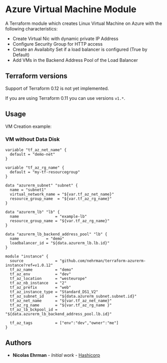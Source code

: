 # Azure Virtual Machine Module

A Terraform module which creates Linux Virtual Machine on Azure with the following characteristics:
- Create Virtual Nic with dynamic private IP Address
- Configure Security Group for HTTP access
- Create an Availabity Set if a load balancer is configured (True by Default)
- Add VMs in the Backend Address Pool of the Load Balancer

## Terraform versions

Support of Terraform 0.12 is not yet implemented.

If you are using Terraform 0.11 you can use versions `v1.*`.

## Usage

VM Creation example: 

### VM without Data Disk 

```hcl
variable "tf_az_net_name" {
  default = "demo-net"
}

variable "tf_az_rg_name" {
  default = "my-tf-resourcegroup"
}

data "azurerm_subnet" "subnet" {
  name = "subnet1"
  virtual_network_name = "${var.tf_az_net_name}"
  resource_group_name  = "${var.tf_az_rg_name}"
}

data "azurerm_lb" "lb" {
  name                = "example-lb"
  resource_group_name = "${var.tf_az_rg_name}"
}

data "azurerm_lb_backend_address_pool" "lb" {
  name            = "demo"
  loadbalancer_id = "${data.azurerm_lb.lb.id}"
}

module "instance" {
  source              = "github.com/nehrman/terraform-azurerm-instance?ref=v1.0.12"
  tf_az_name          = "demo"
  tf_az_env           = "dev"
  tf_az_location      = "westeurope"
  tf_az_nb_instance   = "2"
  tf_az_prefix        = "web"
  tf_az_instance_type = "Standard_DS1_V2"
  tf_az_subnet_id     = "${data.azurerm_subnet.subnet.id}"
  tf_az_net_name      = "${var.tf_az_net_name}"
  tf_az_rg_name       = "${var.tf_az_rg_name }"
  tf_az_lb_bckpool_id = "${data.azurerm_lb_backend_address_pool.lb.id}"

  tf_az_tags          = ["env":"dev","owner":"me"]
}
```

## Authors

* **Nicolas Ehrman** - *Initial work* - [Hashicorp](https://www.hashicorp.com)
